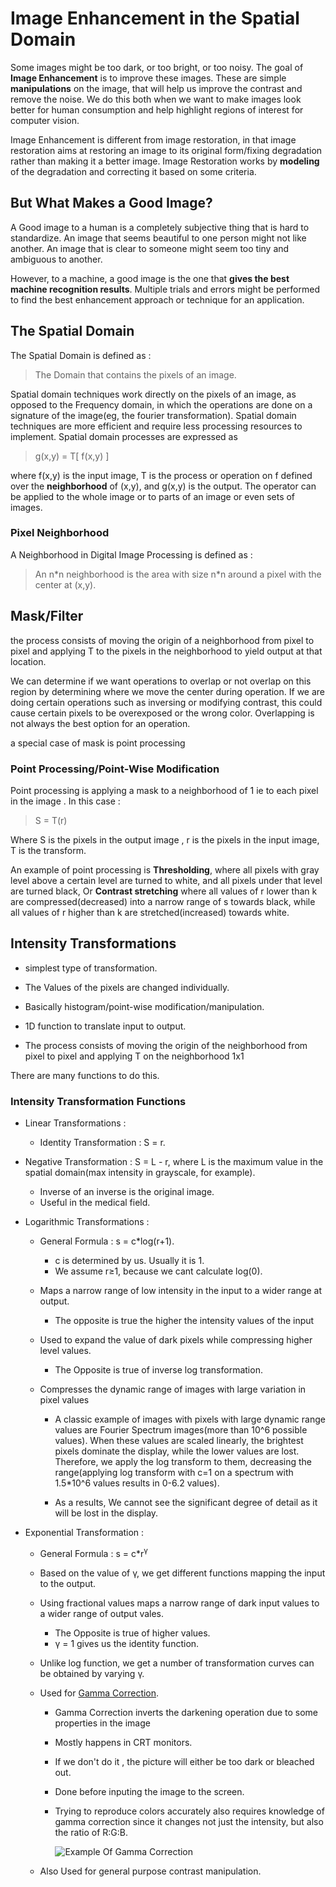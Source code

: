 # Image Enhancement in the Spatial Domain

Some images might be too dark, or too bright, or too noisy. The goal of 
**Image Enhancement** is to improve these images. These are simple
**manipulations** on the image, that will help us improve the contrast and remove the noise.
We do this both when we want to make images look better for human consumption
and help highlight regions of interest for computer vision.

Image Enhancement is different from image restoration, in that image restoration
aims at restoring an image to its original form/fixing degradation
rather than making it a better image. Image Restoration works by
**modeling** of the degradation and correcting it based on some criteria.

## But What Makes a Good Image?

A Good image to a human is a completely subjective thing that is hard 
to standardize. An image that seems beautiful to one person might 
not like another. An image that is clear to someone might seem too 
tiny and ambiguous to another.

However, to a machine, a good image is the one 
that **gives the best machine recognition results**.
Multiple trials and errors might be performed to find the best 
enhancement approach or technique for an application.

## The Spatial Domain 

The Spatial Domain is defined as :

> The Domain that contains the pixels of an image.

Spatial domain techniques work directly on the pixels of an image, as 
opposed to the Frequency domain, in which the operations are done 
on a signature of the image(eg, the fourier transformation).
Spatial domain techniques are more efficient and require less processing
resources to implement. Spatial domain processes are expressed as

> g(x,y) = T\[ f(x,y) \]

where f(x,y) is the input image, T is the process or operation on 
f defined over the **neighborhood** of (x,y), and g(x,y) is the output. The
operator can be applied to the whole image or to parts of an image or 
even sets of images.

### Pixel Neighborhood

A Neighborhood in Digital Image Processing is defined as :

> An n\*n neighborhood is the area with size n\*n around a pixel with the 
center at (x,y). 


## Mask/Filter

the process consists of moving the origin of a neighborhood from pixel 
to pixel and applying T to the pixels in the neighborhood to yield output
at that location. 

We can determine if we want operations to overlap or not
overlap on this region by determining where we move the center during
operation. If we are doing certain operations such as inversing or 
modifying contrast, this could cause certain pixels to be overexposed 
or the wrong color. Overlapping is not always the best option for 
an operation.

a special case of mask is point processing

### Point Processing/Point-Wise Modification

Point processing is applying a mask to a neighborhood of 1 ie to each 
pixel in the image . In this case :

> S = T\(r\)

Where S is the pixels in the output image , r 
is the pixels in the input image, T is the transform.

An example of point processing is **Thresholding**, where all pixels with gray level 
above a certain level are turned to white, and all pixels under that 
level are turned black, Or **Contrast stretching** where all values of r lower than k are 
compressed(decreased) into a narrow range of s towards black, while all
values of r higher than k are stretched(increased) towards white.


## Intensity Transformations 

- simplest type of transformation.

- The Values of the pixels are changed individually.

- Basically histogram/point-wise modification/manipulation.

- 1D function to translate input to output.

- The process consists of moving the origin of the neighborhood from pixel to 
pixel and applying T on the neighborhood 1x1

There are many functions to do this.

### Intensity Transformation Functions

- Linear Transformations :
  - Identity Transformation : S = r.

- Negative Transformation : S = L - r, where L is the maximum value in 
  the spatial domain(max intensity in grayscale, for example).
   - Inverse of an inverse is the original image.
   - Useful in the medical field.

- Logarithmic Transformations :

  - General Formula : s = c\*log\(r+1).
    - c is determined by us. Usually it is 1.
	- We assume r&ge;1, because we cant calculate log(0).
  
  - Maps a narrow range of low intensity in the input to a wider range
    at output.
    - The opposite is true the higher the intensity values of the input 
   
  - Used to expand the value of dark pixels while compressing higher level 
	values.
	- The Opposite is true of inverse log transformation.

  - Compresses the dynamic range of images with large variation in pixel
  values
    - A classic example of images with pixels with large dynamic range values
     are Fourier Spectrum images(more than 10^6 possible values). When these values
     are scaled linearly, the brightest pixels dominate the display, while 
     the lower values are lost. Therefore, we apply the log transform 
     to them, decreasing the range(applying log transform with c=1 on a spectrum 
     with 1.5*10^6 values results in 0-6.2 values).
     
	- As a results, We cannot see the significant degree of detail as it will be lost 
	  in the display.

- Exponential Transformation :
  - General Formula : s = c*r<sup>&gamma;</sup>
  
  - Based on the value of &gamma;, we get different functions mapping the input
  to the output.
  
  - Using fractional values maps a narrow range of dark input
   values to a wider range of output vales.
    - The Opposite is true of higher values.
	- &gamma; = 1 gives us the identity function.

  - Unlike log function, we get a number of transformation curves can 
  be obtained by varying &gamma;.
    
  - Used for [Gamma Correction](https://en.wikipedia.org/wiki/Gamma_correction#Windows.2C_Mac.2C_sRGB_and_TV.2Fvideo_standard_gammas).
	
	- Gamma Correction inverts the darkening operation due to some properties in the image
	
	- Mostly happens in CRT monitors.
	
	- If we don't do it , the picture will either be too dark or bleached out.
	
	- Done before inputing the image to the screen.
	
	- Trying to reproduce colors accurately also requires knowledge of gamma 
	correction since it changes not just the intensity, but also the ratio
	of R:G:B.
	  
	  ![Example Of Gamma Correction](https://image.slidesharecdn.com/04imageenhancementinspatialdomain-130831074136-phpapp01/95/04-image-enhancement-in-spatial-domain-dip-10-638.jpg?cb=1377934957)

  - Also Used for general purpose contrast manipulation.
